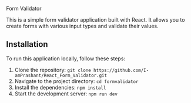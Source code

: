 Form Validator

This is a simple form validator application built with React. It allows you to create forms with various input types and validate their values.

## Installation

To run this application locally, follow these steps:

1. Clone the repository: `git clone https://github.com/I-amPrashant/React_Form_Validator.git`
2. Navigate to the project directory: `cd formvalidator`
3. Install the dependencies: `npm install`
4. Start the development server: `npm run dev`


